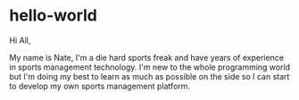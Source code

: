 # hello-world
Hi All, 

My name is Nate, I'm a die hard sports freak and have years of experience in sports management technology. I'm new to the whole programming world but I'm doing my best to learn as much as possible on the side so I can start to develop my own sports management platform. 
